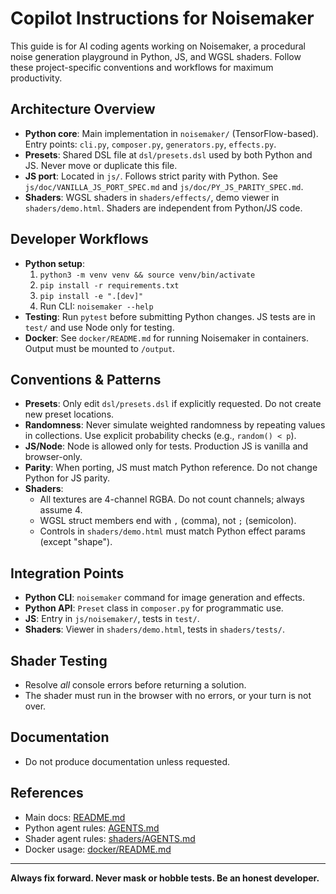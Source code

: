 # Copilot Instructions for Noisemaker

This guide is for AI coding agents working on Noisemaker, a procedural noise generation playground in Python, JS, and WGSL shaders. Follow these project-specific conventions and workflows for maximum productivity.

## Architecture Overview
- **Python core**: Main implementation in `noisemaker/` (TensorFlow-based). Entry points: `cli.py`, `composer.py`, `generators.py`, `effects.py`.
- **Presets**: Shared DSL file at `dsl/presets.dsl` used by both Python and JS. Never move or duplicate this file.
- **JS port**: Located in `js/`. Follows strict parity with Python. See `js/doc/VANILLA_JS_PORT_SPEC.md` and `js/doc/PY_JS_PARITY_SPEC.md`.
- **Shaders**: WGSL shaders in `shaders/effects/`, demo viewer in `shaders/demo.html`. Shaders are independent from Python/JS code.

## Developer Workflows
- **Python setup**:
  1. `python3 -m venv venv && source venv/bin/activate`
  2. `pip install -r requirements.txt`
  3. `pip install -e ".[dev]"`
  4. Run CLI: `noisemaker --help`
- **Testing**: Run `pytest` before submitting Python changes. JS tests are in `test/` and use Node only for testing.
- **Docker**: See `docker/README.md` for running Noisemaker in containers. Output must be mounted to `/output`.

## Conventions & Patterns
- **Presets**: Only edit `dsl/presets.dsl` if explicitly requested. Do not create new preset locations.
- **Randomness**: Never simulate weighted randomness by repeating values in collections. Use explicit probability checks (e.g., `random() < p`).
- **JS/Node**: Node is allowed only for tests. Production JS is vanilla and browser-only.
- **Parity**: When porting, JS must match Python reference. Do not change Python for JS parity.
- **Shaders**:
  - All textures are 4-channel RGBA. Do not count channels; always assume 4.
  - WGSL struct members end with `,` (comma), not `;` (semicolon).
  - Controls in `shaders/demo.html` must match Python effect params (except "shape").

## Integration Points
- **Python CLI**: `noisemaker` command for image generation and effects.
- **Python API**: `Preset` class in `composer.py` for programmatic use.
- **JS**: Entry in `js/noisemaker/`, tests in `test/`.
- **Shaders**: Viewer in `shaders/demo.html`, tests in `shaders/tests/`.

## Shader Testing
- Resolve *all* console errors before returning a solution.
- The shader must run in the browser with no errors, or your turn is not over.

## Documentation
- Do not produce documentation unless requested.

## References
- Main docs: [README.md](../README.md)
- Python agent rules: [AGENTS.md](../AGENTS.md)
- Shader agent rules: [shaders/AGENTS.md](../shaders/AGENTS.md)
- Docker usage: [docker/README.md](../docker/README.md)

---

**Always fix forward. Never mask or hobble tests. Be an honest developer.**
